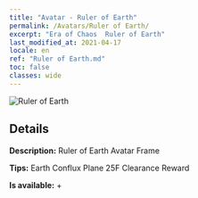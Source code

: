 ```yaml
---
title: "Avatar - Ruler of Earth"
permalink: /Avatars/Ruler of Earth/
excerpt: "Era of Chaos  Ruler of Earth"
last_modified_at: 2021-04-17
locale: en
ref: "Ruler of Earth.md"
toc: false
classes: wide
---
```

 ![Ruler of Earth](/images/a/avatarFrame_40.png)

## Details

 **Description:** Ruler of Earth Avatar Frame 

 **Tips:** Earth Conflux Plane 25F Clearance Reward 

 **Is available:**  + 

